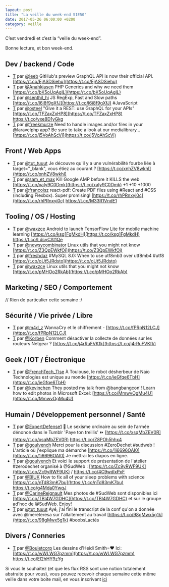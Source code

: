 ```yaml
---
layout: post
title: "La veille du week-end S1E50"
date: 2017-05-26 06:00:00 +0200
category: veille
---
```

C’est vendredi et c’est la “veille du week-end”.  

Bonne lecture, et bon week-end.

## Dev / backend / Code
- [T](http://twitter.com/leeb/status/866608841533861888) par [@leeb](https://twitter.com/leeb) GitHub's preview GraphQL API is now their official API. [https://t.co/EjASDSiehu](https://t.co/EjASDSiehu)
- [T](http://twitter.com/Anahkiasen/status/866926848084779009) par [@Anahkiasen](https://twitter.com/Anahkiasen) PHP Generics and why we need them [https://t.co/bK5oUqAgIL](https://t.co/bK5oUqAgIL)
- [T](http://twitter.com/senthil_hi/status/866751651964637184) par [@senthil_hi](https://twitter.com/senthil_hi) JS RegExp, Fast and Slow paths [https://t.co/l6i8f9gXfJ](https://t.co/l6i8f9gXfJ) #JavaScript
- [T](http://twitter.com/osteel/status/867002455363657728) par [@osteel](https://twitter.com/osteel) "Give it a REST: use GraphQL for your APIs" [https://t.co/TFZaxZxHP8](https://t.co/TFZaxZxHP8) https://t.co/vxe8D1yGkg
- [T](http://twitter.com/freekmurze/status/867039514769977345) par [@freekmurze](https://twitter.com/freekmurze) Need to handle images and/or files in your @laravelphp app? Be sure to take a look at our medialibrary… [https://t.co/j5VoAhScVi](https://t.co/j5VoAhScVi)


## Front / Web Apps
- [T](http://twitter.com/tut_tuuut/status/865543057499766785) par [@tut_tuuut](https://twitter.com/tut_tuuut) Je découvre qu'il y a une vulnérabilité fourbe liée à target="\_blank", vous étiez au courant ? [https://t.co/xnhZV8wkhI](https://t.co/xnhZV8wkhI)
- [T](http://twitter.com/sam_et_max/status/866324007880097792) par [@sam_et_max](https://twitter.com/sam_et_max) Kill Google AMP before it KILLS the web  [https://t.co/xaIy9C0Dmk](https://t.co/xaIy9C0Dmk) +1 +10 +1000
- [T](http://twitter.com/francoisz/status/867368340637048836) par [@francoisz](https://twitter.com/francoisz) react-pdf: Create PDF files using #React and #CSS (including Flexbox). Super promising! [https://t.co/rhPRnxyi0c](https://t.co/rhPRnxyi0c) https://t.co/M33R1VndE1


## Tooling / OS / Hosting
- [T](http://twitter.com/waxzce/status/865570995511242752) par [@waxzce](https://twitter.com/waxzce) Android to launch TensorFlow Lite for mobile machine learning [https://t.co/ksg1FgMkdH](https://t.co/ksg1FgMkdH) https://t.co/LdcyCAt1Qe
- [T](http://twitter.com/newsycombinator/status/866519431303892992) par [@newsycombinator](https://twitter.com/newsycombinator) Linux utils that you might not know [https://t.co/Z3QpEWkfOi](https://t.co/Z3QpEWkfOi)
- [T](http://twitter.com/freshdaz/status/866607504188485634) par [@freshdaz](https://twitter.com/freshdaz) #MySQL 8.0: When to use utf8mb3 over utf8mb4 #utf8 [https://t.co/oUt5JRdsto](https://t.co/oUt5JRdsto)
- [T](http://twitter.com/waxzce/status/867123979458314243) par [@waxzce](https://twitter.com/waxzce) Linux utils that you might not know [https://t.co/pMHOo2RkAb](https://t.co/pMHOo2RkAb)


## Marketing / SEO / Comportement
// Rien de particulier cette semaine :/

## Sécurité / Vie privée / Libre
- [T](http://twitter.com/m4d_z/status/865098543731789824) par [@m4d_z](https://twitter.com/m4d_z) WannaCry et le chiffrement - [https://t.co/fPRpN12LCJ](https://t.co/fPRpN12LCJ)
- [T](http://twitter.com/Korben/status/867290833212628992) par [@Korben](https://twitter.com/Korben) Comment désactiver la collecte de données sur les routeurs Netgear ? [https://t.co/j4rRuFVKfk](https://t.co/j4rRuFVKfk)


## Geek / IOT / Électronique
- [T](http://twitter.com/FrenchTech_Tlse/status/865064730792210432) par [@FrenchTech_Tlse](https://twitter.com/FrenchTech_Tlse) À Toulouse, le robot désherbeur de Naïo Technologies est unique au monde [https://t.co/ieGfqe6TbH](https://t.co/ieGfqe6TbH)
- [T](http://twitter.com/kevinchen/status/865734799293468672) par [@kevinchen](https://twitter.com/kevinchen) They posted my talk from @bangbangcon!! Learn how to edit photos in Microsoft Excel: [https://t.co/MmwvOgMu4U](https://t.co/MmwvOgMu4U)


## Humain / Développement personnel / Santé
- [T](http://twitter.com/ExpertDefense1/status/864730534324449280) par [@ExpertDefense1](https://twitter.com/ExpertDefense1) 🔵 Le sexisme ordinaire au sein de l’armée dénoncé dans le Tumblr 'Paye ton treillis' ⏩ [https://t.co/xsqMbZEV0R](https://t.co/xsqMbZEV0R) https://t.co/Z8POh5hhx4
- [T](http://twitter.com/goulvench/status/865915658822922243) par [@goulvench](https://twitter.com/goulvench) Merci pour la discussion #ZeroDechet #sudweb ! L'article où j'explique ma démarche [https://t.co/1i6696OAI0](https://t.co/1i6696OAI0) Je mettrai les diapos en ligne.
- [T](http://twitter.com/goulvench/status/866903766863413249) par [@goulvench](https://twitter.com/goulvench) Et voici le support de présentation de l'atelier #zerodechet organisé à @SudWeb : [https://t.co/Zc9yRWF9UK](https://t.co/Zc9yRWF9UK) / https://t.co/4C9wdlxPxF
- [T](http://twitter.com/BIUK/status/866247350829944833) par [@BIUK](https://twitter.com/BIUK) How to fix all of your sleep problems with science [https://t.co/nTd83mK7bu](https://t.co/nTd83mK7bu) https://t.co/g4Mda0YwqJ
- [T](http://twitter.com/CarineReignault/status/866653019110244353) par [@CarineReignault](https://twitter.com/CarineReignault) Mes photos de #SudWeb sont disponibles ici [https://t.co/TBl4W7GDHC](https://t.co/TBl4W7GDHC) et sur le groupe ad'hoc de @SudWeb. Enjoy!
- [T](http://twitter.com/tut_tuuut/status/867328729776873472) par [@tut_tuuut](https://twitter.com/tut_tuuut) Ayé, j'ai fini le transcript de la conf qu'on a donnée avec @mereteresa sur l'allaitement au travail [https://t.co/98gMwx5g1k](https://t.co/98gMwx5g1k) #boobsLactés


## Divers / Conneries
- [T](http://twitter.com/Bouletcorp/status/867462214868901888) par [@Bouletcorp](https://twitter.com/Bouletcorp) Les dessins d'Heidi Smith=♥ Ici: [https://t.co/wWLWG7pzmm](https://t.co/wWLWG7pzmm) https://t.co/El2hHY9zYg


Si vous le souhaitez (et que les flux RSS sont une notion totalement abstraite pour vous), vous pouvez recevoir chaque semaine cette même veille dans votre boite mail, en vous inscrivant [ici](/newsletter.html)
